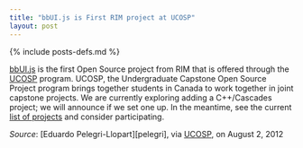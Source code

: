 ```yaml
---
title: "bbUI.js is First RIM project at UCOSP"
layout: post
---
```

{% include posts-defs.md %}

[bbUI.js](../bbUIjs.html) is the first Open Source project from RIM that is offered through the [UCOSP](http://ucosp.ca) program.
UCOSP, the Undergraduate Capstone Open Source Project program brings together students in Canada to work together in joint
capstone projects.  We are currently exploring adding a C++/Cascades project; we will announce if we set one up.
In the meantime, see the current [list of projects](http://ucosp.ca/projects)
and consider participating.

_Source_: [Eduardo Pelegri-Llopart][pelegri], via [UCOSP](http://ucosp.ca/projects), on August 2, 2012
